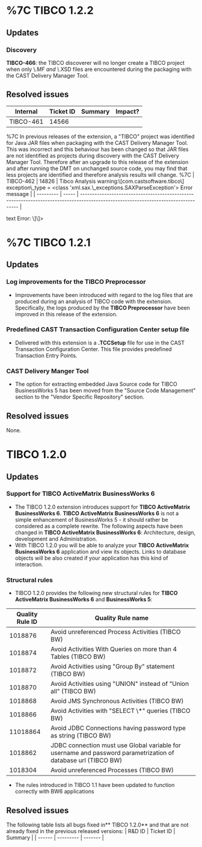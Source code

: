 # %7C TIBCO 1.2.2

## Updates

### Discovery

**TIBCO-466**: the TIBCO discoverer will no longer create a TIBCO project when only \\*.MF and \\*.XSD files are encountered during the packaging with the CAST Delivery Manager Tool.
## Resolved issues

| Internal | Ticket ID | Summary | Impact? |
| -------- | --------- | ------- | ------- |
| TIBCO-461 | 14566 |

%7C In previous releases of the extension, a "TIBCO" project was identified for Java JAR files when packaging with the CAST Delivery Manager Tool. This was incorrect and this behaviour has been changed so that JAR files are not identified as projects during discovery with the CAST Delivery Manager Tool. Therefore after an upgrade to this release of the extension and after running the DMT on unchanged source code, you may find that less projects are identified and therefore analysis results will change. %7C
| TIBCO-462 | 14826 | Tibco Analysis warning:\\[com.castsoftware.tibco\\] exception\\_type = <class 'xml.sax.\\_exceptions.SAXParseException'> Error message |
| --------- | ----- | ---------------------------------------------------------------------------------------------------------------------------------- |

text Error: \\]\\]>
# %7C TIBCO 1.2.1

## Updates

### Log improvements for the TIBCO Preprocessor

- Improvements have been introduced with regard to the log files that are produced during an analysis of TIBCO code with the extension. Specifically, the logs produced by the **TIBCO Preprocessor** have been improved in this release of the extension.

### Predefined CAST Transaction Configuration Center setup file

- Delivered with this extension is a **.TCCSetup** file for use in the CAST Transaction Configuration Center. This file provides predefined Transaction Entry Points.

### CAST Delivery Manger Tool

- The option for extracting embedded Java Source code for TIBCO BusinessWorks 5 has been moved from the "Source Code Management" section to the "Vendor Specific Repository" section.

## Resolved issues

None.
# TIBCO 1.2.0

## Updates

### Support for TIBCO ActiveMatrix BusinessWorks 6

- The TIBCO 1.2.0 extension introduces support for **TIBCO ActiveMatrix BusinessWorks 6**. **TIBCO ActiveMatrix BusinessWorks 6** is not a simple enhancement of BusinessWorks 5 - it should rather be considered as a complete rewrite. The following aspects have been changed in **TIBCO ActiveMatrix BusinessWorks 6**: Architecture, design, development and Administration.
- With TIBCO 1.2.0 you will be able to analyze your **TIBCO ActiveMatrix BusinessWorks 6** application and view its objects. Links to database objects will be also created if your application has this kind of interaction.

### Structural rules

- TIBCO 1.2.0 provides the following new structural rules for **TIBCO ActiveMatrix BusinessWorks 6** and **BusinessWorks 5**:

| Quality Rule ID | Quality Rule name |
| --------------- | ----------------- |
| 1018876 | Avoid unreferenced Process Activities (TIBCO BW) |
| 1018874 | Avoid Activities With Queries on more than 4 Tables (TIBCO BW) |
| 1018872 | Avoid Activities using "Group By" statement (TIBCO BW) |
| 1018870 | Avoid Activities using "UNION" instead of "Union all" (TIBCO BW) |
| 1018868 | Avoid JMS Synchronous Activities (TIBCO BW) |
| 1018866 | Avoid Activities with "SELECT \\*" queries (TIBCO BW) |
| 11018864 | Avoid JDBC Connections having password type as string (TIBCO BW) |
| 1018862 | JDBC connection must use Global variable for username and password parametrization of database url (TIBCO BW) |
| 1018304 | Avoid unreferenced Processes (TIBCO BW) |

- The rules introduced in TIBCO 1.1 have been updated to function correctly with BW6 applications

## Resolved issues

The following table lists all bugs fixed in** TIBCO 1.2.0** and that are not already fixed in the previous released versions:
| R&D ID | Ticket ID | Summary |
| ------ | --------- | ------- |

